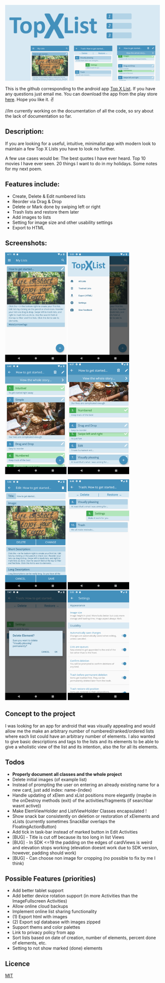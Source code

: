 [![N|Solid](readme_images/First_Playstore_Feature_Graphic.png)](https://nodesource.com/products/nsolid)

This is the github corresponding to the android app [Top X List](https://play.google.com/store/apps/details?id=com.whynoteasy.topxlist&hl=en). If you have any questions just email me. You can download the app from the play store [here](https://play.google.com/store/apps/details?id=com.whynoteasy.topxlist&hl=en). Hope you like it. ✌️

//Im currently working on the documentation of all the code, so sry about the lack of documentation so far.

## Description:

If you are looking for a useful, intuitive, minimalist app with modern look to maintain a few Top X Lists you have to look no further.

A few use cases would be: The best quotes I have ever heard. Top 10 movies I have ever seen. 20 things I want to do in my holidays. Some notes for my next poem.

## Features include:
* Create, Delete & Edit numbered lists
* Reorder via Drag & Drop
* Delete or Mark done by swiping left or right
* Trash lists and restore them later
* Add images to lists
* Setting for image size and other usability settings
* Export to HTML

## Screenshots:

<img src="readme_images/image_00.png" alt="Start Screen" width="200"/> <img src="readme_images/image_01.png" alt="Navigation Drawer" width="200"/> <img src="readme_images/image_02.png" alt="List View" width="200"/> <img src="readme_images/image_03.png" alt="Dragging" width="200"/>

 <img src="readme_images/image_04.png" alt="Editing" width="200"/> <img src="readme_images/image_05.png" alt="Swiping" width="200"/> <img src="readme_images/image_06.png" alt="Alert Dialog" width="200"/> <img src="readme_images/image_07.png" alt="Settings" width="200"/>

## Concept to the project

I was looking for an app for android that was visually appealing and would allow me the make an arbitrary number of numbered/ranked/ordered lists where each list could have an arbitrary number of elements. I also wanted to give basic descriptions and tags to the lists and its elements to be able to give a wholistic view of the list and its intention, also the for all its elements.

## Todos 

* **Properly document all classes and the whole project**
* Delete initial images (of example list) 
* Instead of prompting the user on entering an already existing name for a new card, just add index: name-(index)
* Handle updating of xElem and xList positions more elegantly (maybe in the onDestroy methods (exit) of the activities/fragments (if searchbar wasnt active))
* Make ElemViewHolder and ListViewHolder Classes encapsulated !
* Show snack bar consistently on deletion or restoration of xElements and xLists (currently sometimes SnackBar overlaps the FloatingActionButton)
* Add tick in task-bar instead of marked button in Edit Activities
* [BUG] - Title is cut off because its too long in list Views
* [BUG] - In SDK <=19 the padding on the edges of cardViews is weird and elevation stops working (elevation doesnt work due to SDK version, however, padding should work)
* [BUG] - Can choose non image for cropping (no possible to fix by me I think)

## Possible Features (priorities)

* Add better tablet support
* Add better device rotation support (in more Activities than the ImageFullscreen Activities)
* Allow online cloud backups
* Implement online list sharing functionality
* (1) Export html with images
* (2) Export sql database with images zipped
* Support thems and color palettes
* Link to privacy policy from app
* Sort lists based on date of creation, number of elements, percent done of elements, etc.
* Setting to not show marked (done) elements

## Licence

[MIT](LICENSE.md)
